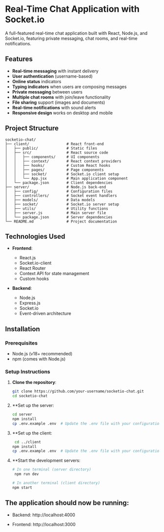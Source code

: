 # Real-Time Chat Application with Socket.io
A full-featured real-time chat application built with React, Node.js, and Socket.io, featuring private messaging, chat rooms, and real-time notifications.

## Features

- **Real-time messaging** with instant delivery
- **User authentication** (username-based)
- **Online status** indicators
- **Typing indicators** when users are composing messages
- **Private messaging** between users
- **Multiple chat rooms** with join/leave functionality
- **File sharing** support (images and documents)
- **Real-time notifications** with sound alerts
- **Responsive design** works on desktop and mobile

## Project Structure

```
socketio-chat/
├── client/                 # React front-end
│   ├── public/             # Static files
│   ├── src/                # React source code
│   │   ├── components/     # UI components
│   │   ├── context/        # React context providers
│   │   ├── hooks/          # Custom React hooks
│   │   ├── pages/          # Page components
│   │   ├── socket/         # Socket.io client setup
│   │   └── App.jsx         # Main application component
│   └── package.json        # Client dependencies
├── server/                 # Node.js back-end
│   ├── config/             # Configuration files
│   ├── controllers/        # Socket event handlers
│   ├── models/             # Data models
│   ├── socket/             # Socket.io server setup
│   ├── utils/              # Utility functions
│   ├── server.js           # Main server file
│   └── package.json        # Server dependencies
└── README.md               # Project documentation
```

## Technologies Used

- **Frontend**:
  - React.js
  - Socket.io-client
  - React Router
  - Context API for state management
  - Custom hooks

- **Backend**:
  - Node.js
  - Express.js
  - Socket.io
  - Event-driven architecture

## Installation

### Prerequisites

- Node.js (v18+ recommended)
- npm (comes with Node.js)

### Setup Instructions

1. **Clone the repository**:
   ```bash
   git clone https://github.com/your-username/socketio-chat.git
   cd socketio-chat
   ```
2. **Set up the server:
   ```bash
   cd server
   npm install
   cp .env.example .env  # Update the .env file with your configuration
   ```
3. **Set up the client:
   ```bash
    cd ../client
   npm install
   cp .env.example .env  # Update the .env file with your configuration
   ```
 4. **Start the development servers:
    ```bash
    # In one terminal (server directory)
     npm run dev

    # In another terminal (client directory)
    npm start
    ```
## The application should now be running:

- Backend: http://localhost:4000

- Frontend: http://localhost:3000



